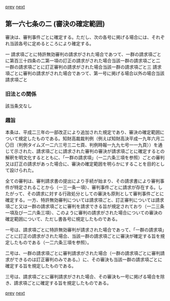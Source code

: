 [prev](/specific/markdowns/特許法/232_Mp-Ch_6-At_167.md)
[next](/specific/markdowns/特許法/234_Mp-Ch_6-At_168.md)
## 第一六七条の二 (審決の確定範囲)
審決は、審判事件ごとに確定する。ただし、次の各号に掲げる場合には、それぞれ当該各号に定めるところにより確定する。

一 請求項ごとに特許無効審判の請求がされた場合であつて、一群の請求項ごとに第百三十四条の二第一項の訂正の請求がされた場合当該一群の請求項ごと二 一群の請求項ごとに訂正審判の請求がされた場合当該一群の請求項ごと三 請求項ごとに審判の請求がされた場合であつて、第一号に掲げる場合以外の場合当該請求項ごと


### 旧法との関係
該当条文なし

### 趣旨
本条は、平成二三年の一部改正により追加された規定であり、審決の確定範囲について規定したものである。知財高裁裁判例（例えば知財高決平成一九年六月二〇日（判例タイムズ一二六三号三二七頁、判例時報一九九七号一一九頁））を通じて示された、請求項ごとに請求された審判の審決が請求項ごとに確定するとの解釈を明文化するとともに、「一群の請求項」（一二六条三項を参照）ごとの審判又は訂正の請求があった場合に、審決の確定範囲を明らかにすることを目的として設けられた。

全ての審判は、審判請求書の提出により手続が始まり、その請求書により審判事件が特定されることから（一三一条一項）、審判事件ごとに請求が存在する。したがって、その請求に対する行政処分としての審決も原則として審判事件ごとに確定する。一方、特許無効審判については請求項ごと、訂正審判については請求項ごと又は一群の請求項ごとに審判を請求できる旨が規定されており（一二三条一項及び一二六条三項）、このように審判の請求がされた場合についての審決の確定範囲について、ただし書各号に規定したものである。

一号は、請求項ごとに特許無効審判が請求された場合であって、「一群の請求項」ごとに訂正の請求がされた場合、当該一群の請求項ごとに審決が確定する旨を規定したものである（一二六条三項を参照）。

二号は、一群の請求項ごとに審判請求がされた場合（一群の請求項ごとに審判請求ができるのは訂正審判のみである。）に、その審決も当該一群の請求項ごとに確定する旨を規定したものである。

三号は、請求項ごとに審判請求がされた場合、その審決も一号に掲げる場合を除き、請求項ごとに確定する旨を規定したものである。


[prev](/specific/markdowns/特許法/232_Mp-Ch_6-At_167.md)
[next](/specific/markdowns/特許法/234_Mp-Ch_6-At_168.md)
